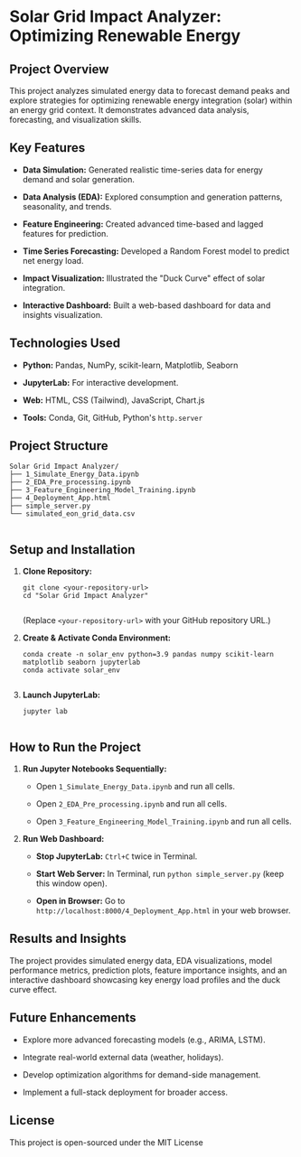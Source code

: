 # Solar Grid Impact Analyzer: Optimizing Renewable Energy

## Project Overview

This project analyzes simulated energy data to forecast demand peaks and explore strategies for optimizing renewable energy integration (solar) within an energy grid context. It demonstrates advanced data analysis, forecasting, and visualization skills.

## Key Features

* **Data Simulation:** Generated realistic time-series data for energy demand and solar generation.

* **Data Analysis (EDA):** Explored consumption and generation patterns, seasonality, and trends.

* **Feature Engineering:** Created advanced time-based and lagged features for prediction.

* **Time Series Forecasting:** Developed a Random Forest model to predict net energy load.

* **Impact Visualization:** Illustrated the "Duck Curve" effect of solar integration.

* **Interactive Dashboard:** Built a web-based dashboard for data and insights visualization.

## Technologies Used

* **Python:** Pandas, NumPy, scikit-learn, Matplotlib, Seaborn

* **JupyterLab:** For interactive development.

* **Web:** HTML, CSS (Tailwind), JavaScript, Chart.js

* **Tools:** Conda, Git, GitHub, Python's `http.server`

## Project Structure

```
Solar Grid Impact Analyzer/
├── 1_Simulate_Energy_Data.ipynb
├── 2_EDA_Pre_processing.ipynb
├── 3_Feature_Engineering_Model_Training.ipynb
├── 4_Deployment_App.html
├── simple_server.py
└── simulated_eon_grid_data.csv


```

## Setup and Installation

1. **Clone Repository:**

   ```
   git clone <your-repository-url>
   cd "Solar Grid Impact Analyzer"
   
   
   ```

   (Replace `<your-repository-url>` with your GitHub repository URL.)

2. **Create & Activate Conda Environment:**

   ```
   conda create -n solar_env python=3.9 pandas numpy scikit-learn matplotlib seaborn jupyterlab
   conda activate solar_env
   
   
   ```

3. **Launch JupyterLab:**

   ```
   jupyter lab
   
   
   ```

## How to Run the Project

1. **Run Jupyter Notebooks Sequentially:**

   * Open `1_Simulate_Energy_Data.ipynb` and run all cells.

   * Open `2_EDA_Pre_processing.ipynb` and run all cells.

   * Open `3_Feature_Engineering_Model_Training.ipynb` and run all cells.

2. **Run Web Dashboard:**

   * **Stop JupyterLab:** `Ctrl+C` twice in Terminal.

   * **Start Web Server:** In Terminal, run `python simple_server.py` (keep this window open).

   * **Open in Browser:** Go to `http://localhost:8000/4_Deployment_App.html` in your web browser.

## Results and Insights

The project provides simulated energy data, EDA visualizations, model performance metrics, prediction plots, feature importance insights, and an interactive dashboard showcasing key energy load profiles and the duck curve effect.

## Future Enhancements

* Explore more advanced forecasting models (e.g., ARIMA, LSTM).

* Integrate real-world external data (weather, holidays).

* Develop optimization algorithms for demand-side management.

* Implement a full-stack deployment for broader access.

## License

This project is open-sourced under the MIT License

